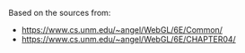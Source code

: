 Based on the sources from:

* https://www.cs.unm.edu/~angel/WebGL/6E/Common/
* https://www.cs.unm.edu/~angel/WebGL/6E/CHAPTER04/
